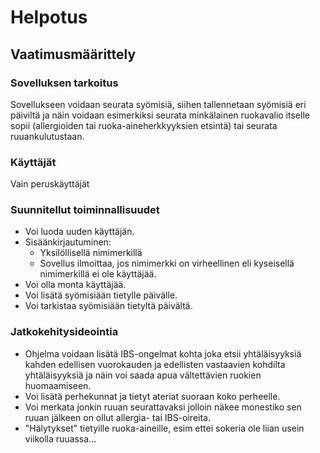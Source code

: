 # Helpotus

## Vaatimusmäärittely

### Sovelluksen tarkoitus
Sovellukseen voidaan seurata syömisiä, siihen tallennetaan syömisiä eri päiviltä ja näin voidaan esimerkiksi seurata minkälainen ruokavalio itselle sopii (allergioiden tai ruoka-aineherkkyyksien etsintä) tai seurata ruuankulutustaan.

### Käyttäjät
Vain peruskäyttäjät

### Suunnitellut toiminnallisuudet
- Voi luoda uuden käyttäjän.
- Sisäänkirjautuminen:
    - Yksilöllisellä nimimerkillä
    - Sovellus ilmoittaa, jos nimimerkki on virheellinen eli kyseisellä nimimerkillä ei ole käyttäjää.
- Voi olla monta käyttäjää.
- Voi lisätä syömisiään tietylle päivälle.
- Voi tarkistaa syömisiään tietyltä päivältä.

### Jatkokehitysideointia
 * Ohjelma voidaan lisätä IBS-ongelmat kohta joka etsii yhtäläisyyksiä kahden edellisen vuorokauden ja edellisten vastaavien kohdilta yhtäläisyyksiä ja näin voi saada apua vältettävien ruokien huomaamiseen.
 * Voi lisätä perhekunnat ja tietyt ateriat suoraan koko perheelle. 
 * Voi merkata jonkin ruuan seurattavaksi jolloin näkee monestiko sen ruuan jälkeen on ollut allergia- tai IBS-oireita.
 * "Hälytykset" tietyille ruoka-aineille, esim ettei sokeria ole liian usein viikolla ruuassa...

